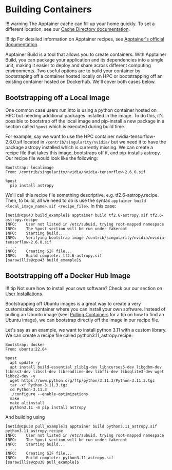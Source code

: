 # Building Containers

!!! warning 
    The Apptainer cache can fill up your home quickly. To set a different location, see our [Cache Directory documentation](../containers_on_hpc/#cache-directory). 

!!! tip
    For detailed information on Apptainer recipes, see [Apptainer's official documentation](https://apptainer.org/docs/user/main/cli/apptainer_build.html).

Apptainer Build is a tool that allows you to create containers. With Apptainer Build, you can package your application and its dependencies into a single unit, making it easier to deploy and share across different computing environments. Two useful options are to build your container by bootstraping off a container hosted locally on HPC or bootstrapping off an existing container hosted on Dockerhub. We'll cover both cases below.

## Bootstrapping off a Local Image

One common case users run into is using a python container hosted on HPC but needing additional packages installed in the image. To do this, it's possible to bootstrap off the local image and pip-install a new package in a section called ```%post``` which is executed during build time. 

For example, say we want to use the HPC container nvidia-tensorflow-2.6.0.sif located in ```/contrib/singularity/nvidia/``` but we need it to have the package astropy installed which is currently missing. We can create a recipe file that takes this image, bootstraps off it, and pip-installs astropy. Our recipe file would look like the following:

```
Bootstrap: localimage
From: /contrib/singularity/nvidia/nvidia-tensorflow-2.6.0.sif

%post
  pip install astropy
```

We'll call this recipe file something descriptive, e.g. tf2.6-astropy.recipe. Then, to build, all we need to do is use the syntax ```apptainer build <local_image_name>.sif <recipe_file>```. In this case:

```
[netid@cpu43 build_example]$ apptainer build tf2.6-astropy.sif tf2.6-astropy.recipe 
INFO:    User not listed in /etc/subuid, trying root-mapped namespace
INFO:    The %post section will be run under fakeroot
INFO:    Starting build...
INFO:    Verifying bootstrap image /contrib/singularity/nvidia/nvidia-tensorflow-2.6.0.sif
. . .
INFO:    Creating SIF file...
INFO:    Build complete: tf2.6-astropy.sif
[sarawillis@cpu43 build_example]$ 
```

## Bootstrapping off a Docker Hub Image

!!! tip
    Not sure how to install your own software? Check our our section on [User Installations](../../user_installations/).

Bootstrapping off Ubuntu images is a great way to create a very customizable container where you can install your own software. Instead of pulling an Ubuntu image (see: [Pulling Containers](../pulling_containers/) for a tip on how to find an Ubuntu image), we can bootstrap directly off the image in our recipe file. 


Let's say as an example, we want to install python 3.11 with a custom library. We can create a recipe file called python3.11_astropy.recipe:

```
Bootstrap: docker
From: ubuntu:22.04

%post 
  apt update -y
  apt install build-essential zlib1g-dev libncurses5-dev libgdbm-dev libnss3-dev libssl-dev libreadline-dev libffi-dev libsqlite3-dev wget libbz2-dev -y 
  wget https://www.python.org/ftp/python/3.11.3/Python-3.11.3.tgz
  tar -xf Python-3.11.3.tgz
  cd Python-3.11.3
  ./configure --enable-optimizations
  make 
  make altinstall
  python3.11 -m pip install astropy

```

And building using 
```
[netid@cpu38 pull_example]$ apptainer build python3.11_astropy.sif python3.11_astropy.recipe 
INFO:    User not listed in /etc/subuid, trying root-mapped namespace
INFO:    The %post section will be run under fakeroot
INFO:    Starting build...
. . .
INFO:    Creating SIF file...
INFO:    Build complete: python3.11_astropy.sif
[sarawillis@cpu38 pull_example]$ 
```

